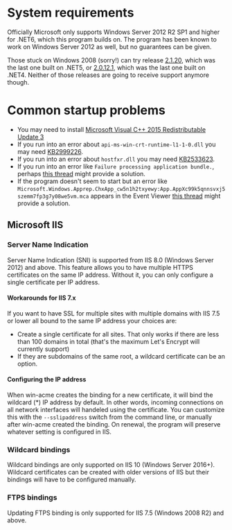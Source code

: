 ﻿---
sidebar: manual
---

# System requirements
Officially Microsoft only supports Windows Server 2012 R2 SP1 and higher
for .NET6, which this program builds on. The program has been known to work 
on Windows Server 2012 as well, but no guarantees can be given. 

Those stuck on Windows 2008 (sorry!) can try release [2.1.20](https://github.com/win-acme/win-acme/releases/tag/v2.1.20]), 
which was the last one built on .NET5, or [2.0.12.1](https://github.com/win-acme/win-acme/releases/tag/v2.0.11.705),
which was the last one built on .NET4. Neither of those releases are going
to receive support anymore though.

# Common startup problems
- You may need to install [Microsoft Visual C++ 2015 Redistributable Update 3](https://www.microsoft.com/download/details.aspx?id=52685)
- If you run into an error about `api-ms-win-crt-runtime-l1-1-0.dll` you may need [KB2999226](https://support.microsoft.com/help/2999226/update-for-universal-c-runtime-in-windows).
- If you run into an error about `hostfxr.dll` you may need [KB2533623](https://support.microsoft.com/help/2533623/microsoft-security-advisory-insecure-library-loading-could-allow-remot).
- If you run into an error like `Failure processing application bundle.`, perhaps [this thread](https://github.com/win-acme/win-acme/issues/1632) might provide a solution.
- If the program doesn't seem to start but an error like `Microsoft.Windows.Apprep.ChxApp_cw5n1h2txyewy:App.AppXc99k5qnnsvxj5szemm7fp3g7y08we5vm.mca` appears in the Event Viewer [this thread](https://github.com/win-acme/win-acme/issues/1491) might provide a solution. 

## Microsoft IIS

### Server Name Indication
Server Name Indication (SNI) is supported from IIS 8.0 (Windows Server 2012) and above. 
This feature allows you to have multiple HTTPS certificates on the same IP address. 
Without it, you can only configure a single certificate per IP address. 

#### Workarounds for IIS 7.x
If you want to have SSL for multiple sites with multiple domains with IIS 7.5 or 
lower all bound to the same IP address your choices are:
- Create a single certificate for all sites. That only works if there are less than 
100 domains in total (that's the maximum Let's Encrypt will currently support)
- If they are subdomains of the same root, a wildcard certificate can be an option.

#### Configuring the IP address
When win-acme creates the binding for a new certificate, it will bind the wildcard (*) 
IP address by default. In other words, incoming connections on all network interfaces
will handeled using the certificate. You can customize this with the `--sslipaddress` 
switch from the command line, or manually after win-acme created the binding. On renewal, 
the program will preserve whatever setting is configured in IIS.

### Wildcard bindings
Wildcard bindings are only supported on IIS 10 (Windows Server 2016+). Wildcard 
certificates can be created with older versions of IIS but their bindings will have 
to be configured manually.

### FTPS bindings
Updating FTPS binding is only supported for IIS 7.5 (Windows 2008 R2) and above.
